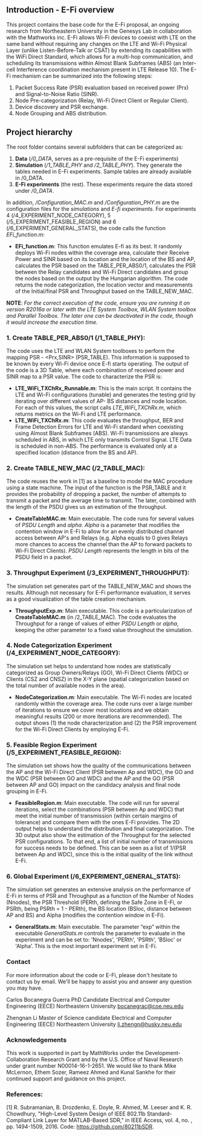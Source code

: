 ## Introduction - E-Fi overview
This project contains the base code for the E-Fi proposal, an ongoing research from Northeastern University in the Genesys Lab in collaboration with the Mathworks inc. E-Fi allows Wi-Fi devices to coexist with LTE on the same band without requiring any changes on the LTE and Wi-Fi Physical Layer (unlike Listen-Before-Talk or CSAT) by extending its capabilities with the WiFi Direct Standard, which allows for a multi-hop communication, and scheduling its transmissions within Almost Blank Subframes (ABS) (an Inter-cell Interference coordination mechanism present in LTE Release 10). The E-Fi mechanism can be summarized into the following steps:

1. Packet Success Rate (PSR) evaluation based on received power (Prx) and Signal-to-Noise Ratio (SINR).
2. Node Pre-categorization (Relay, Wi-Fi Direct Client or Regular Client).
3. Device discovery and PSR exchange.
4. Node Grouping and ABS distribution.

## Project hierarchy

The root folder contains several subfolders that can be categorized as:

1. **Data** (*/0_DATA*, serves as a pre-requisite of the E-Fi experiments)
2. **Simulation** (*/1_TABLE_PHY* and */2_TABLE_PHY*). They generate the tables needed in E-Fi experiments. Sample tables are already available in /0_DATA.
3. **E-Fi experiments** (the rest). These experiments require the data stored under */0_DATA*.

In addition, */Configuration_MAC.m* and */Configuration_PHY.m* are the configuration files for the *simulations* and *E-fi experiments*.  For experiments 4 (/4_EXPERIMENT_NODE_CATEGORY), 5 (/5_EXPERIMENT_FEASIBLE_REGION) and 6 (/6_EXPERIMENT_GENERAL_STATS), the code calls the function *EFi_function.m*:

- **EFi_function.m**: This function emulates E-fi as its best. It randomly deploys Wi-Fi nodes within the coverage area, calculate their Receive Power and SINR based on its location and the location of the BS and AP, calculates the PSR based on the TABLE_PER_ABS0/1, calculates the PSR between the Relay candidates and Wi-Fi Direct candidates and group the nodes based on the output by the Hungarian algorithm. The code returns the node categorization, the location vector and measurements of the Initial/final PSR and Throughput based on the TABLE_NEW_MAC.

**NOTE**: *For the correct execution of the code, ensure you are running it on version R2016a or later with the LTE System Toolbox, WLAN System toolbox and Parallel Toolbox. The later one can be deactivated in the code, though it would increase the execution time.*

### 1. Create TABLE_PER_ABS0/1 (/1_TABLE_PHY):
The code uses the LTE and WLAN System toolboxes to perform the mapping PSR - <Prx,SINR> (PSR_TABLE). This information is supposed to be known by every Wi-Fi device once E-fi starts operating. The output of the code is a 3D Table, where each combination of received power and SINR map to a PSR value. The code to characterize the PSR is:

- **LTE_WiFi_TXChRx_Runnable.m**: This is the main script. It contains the LTE and Wi-Fi configurations (tunable) and generates the testing grid by iterating over different values of AP- BS distances and node location. For each of this values, the script calls *LTE_WiFi_TXChRx.m*, which returns metrics on the Wi-Fi and LTE performance.
- **LTE_WiFi_TXChRx.m**: This code evaluates the throughput, BER and Frame Detection Errors for LTE and Wi-Fi standard when coexisting using Almost Blank Subframes (ABS). Wi-Fi transmissions are always scheduled in ABS, in which LTE only transmits Control Signal. LTE Data is scheduled in non-ABS. The performance is evaluated only at a specified location (distance from the BS and AP).

### 2. Create TABLE_NEW_MAC (/2_TABLE_MAC):
The code reuses the work in [1] as a baseline to model the MAC procedure using a state machine. The input of the function is the PSR_TABLE and it provides the probability of dropping a packet, the number of attempts to transmit a packet and the average time to transmit. The later, combined with the length of the PSDU gives us an estimation of the throughput. 

- **CreateTableMAC.m**: Main executable. The code runs for several values of *PSDU Length* and *alpha*. *Alpha* is a parameter that modifies the contention window in E-Fi to allow for an evenly distributed channel access between AP's and Relays (e.g. Alpha equals to 0 gives Relays more chances to access the channel than the AP to forward packets to Wi-Fi Direct Clients). *PSDU Length* represents the length in bits of the PSDU field in a packet.

### 3. Throughput Experiment (/3_EXPERIMENT_THROUGHPUT):
The simulation set generates part of the TABLE_NEW_MAC and shows the results. Although not necessary for E-Fi performance evaluation, it serves as a good visualization of the table creation mechanism.

- **ThroughputExp.m**: Main executable. This code is a particularization of **CreateTableMAC.m** (in /2_TABLE_MAC). The code evaluates the Throughput for a range of values of either *PSDU Length* or *alpha*, keeping the other parameter to a fixed value throughout the simulation.

### 4. Node Categorization Experiment (/4_EXPERIMENT_NODE_CATEGORY):
The simulation set helps to understand how nodes are statistically categorized as Group Owners/Relays (GO), Wi-Fi Direct Clients (WDC) or Clients (CSZ and CNSZ) in the X-Y plane (spatial categorization based on the total number of available nodes in the area). 

- **NodeCategorization.m**: Main executable. The Wi-Fi nodes are located randomly within the coverage area. The code runs over a large number of iterations to ensure we cover most locations and we obtain meaningful results (200 or more iterations are recommended). The output shows (1) the node characterization and (2) the PSR improvement for the Wi-Fi Direct Clients by employing E-Fi.

### 5. Feasible Region Experiment (/5_EXPERIMENT_FEASIBLE_REGION):
The simulation set shows how the quality of the communications between the AP and the Wi-Fi Direct Client (PSR between Ap and WDC), the GO and the WDC (PSR between GO and WDC) and the AP and the GO (PSR between AP and GO) impact on the candidacy analysis and final node grouping in E-Fi. 

- **FeasibleRegion.m**: Main executable. The code will run for several iterations, select the combinations (PSR between Ap and WDC) that meet the initial number of transmission (within certain margins of tolerance) and compare them with the ones E-Fi provides. The 2D output helps to understand the distribution and final categorization. The 3D output also show the estimation of the Throughput for the selected PSR configurations. To that end, a list of initial number of transmissions for success needs to be defined. This can be seen as a list of 1/(PSR between Ap and WDC), since this is the initial quality of the link without E-Fi.

### 6. Global Experiment (/6_EXPERIMENT_GENERAL_STATS):
The simulation set generates an extensive analysis on the performance of E-Fi in terms of PSR and Throughput as a function of the Number of Nodes (Nnodes), the PSR Threshold (PERth, defining the Safe Zone in E-Fi, or PSRth, being PSRth = 1 - PERth), the BS location (BSloc, distance between AP and BS) and Alpha (modifies the contention window in E-Fi). 

- **GeneralStats.m**: Main executable. The parameter “exp” within the executable *GeneralStats.m* controls the parameter to evaluate in the experiment and can be set to: 'Nnodes', 'PERth', 'PSRth', 'BSloc' or 'Alpha’. This is the most important experiment set in E-Fi.

### Contact

For more information about the code or E-Fi, please don't hesitate to contact us by email. We'll be happy to assist you and answer any question you may have.

Carlos Bocanegra Guerra
PhD Candidate
Electrical and Computer Engineering (EECE)
Northeastern University
bocanegrac@coe.neu.edu

Zhengnan Li
Master of Science candidate
Electrical and Computer Engineering (EECE)
Northeastern University
li.zhengn@husky.neu.edu

### Acknowledgements

This work is supported in part by MathWorks under the Development-Collaboration Research Grant and by the U.S. Office of Naval Research under grant number N00014-16-1-2651. We would like to thank Mike McLernon, Ethem Sozer, Rameez Ahmed and Kunal Sankhe for their continued support and guidance on this project.

### References:

[1] R. Subramanian, B. Drozdenko, E. Doyle, R. Ahmed, M. Leeser and K. R. Chowdhury, "High-Level System Design of IEEE 802.11b Standard-Compliant Link Layer for MATLAB-Based SDR," in IEEE Access, vol. 4, no. , pp. 1494-1509, 2016.
Code:  https://github.com/80211bSDR. 